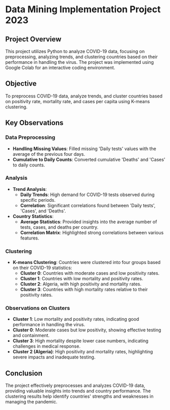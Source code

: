 # Data Mining Implementation Project 2023

## Project Overview
This project utilizes Python to analyze COVID-19 data, focusing on preprocessing, analyzing trends, and clustering countries based on their performance in handling the virus. The project was implemented using Google Colab for an interactive coding environment.

## Objective
To preprocess COVID-19 data, analyze trends, and cluster countries based on positivity rate, mortality rate, and cases per capita using K-means clustering.

## Key Observations

### Data Preprocessing
- **Handling Missing Values**: Filled missing 'Daily tests' values with the average of the previous four days.
- **Cumulative to Daily Counts**: Converted cumulative 'Deaths' and 'Cases' to daily counts.

### Analysis
- **Trend Analysis**:
  - **Daily Trends**: High demand for COVID-19 tests observed during specific periods.
  - **Correlation**: Significant correlations found between 'Daily tests', 'Cases', and 'Deaths'.
- **Country Statistics**:
  - **Average Statistics**: Provided insights into the average number of tests, cases, and deaths per country.
  - **Correlation Matrix**: Highlighted strong correlations between various features.

### Clustering
- **K-means Clustering**: Countries were clustered into four groups based on their COVID-19 statistics:
  - **Cluster 0**: Countries with moderate cases and low positivity rates.
  - **Cluster 1**: Countries with low mortality and positivity rates.
  - **Cluster 2**: Algeria, with high positivity and mortality rates.
  - **Cluster 3**: Countries with high mortality rates relative to their positivity rates.

### Observations on Clusters
- **Cluster 1**: Low mortality and positivity rates, indicating good performance in handling the virus.
- **Cluster 0**: Moderate cases but low positivity, showing effective testing and containment.
- **Cluster 3**: High mortality despite lower case numbers, indicating challenges in medical response.
- **Cluster 2 (Algeria)**: High positivity and mortality rates, highlighting severe impacts and inadequate testing.

## Conclusion
The project effectively preprocesses and analyzes COVID-19 data, providing valuable insights into trends and country performance. The clustering results help identify countries' strengths and weaknesses in managing the pandemic.
